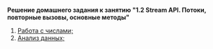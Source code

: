 **Решение домашнего задания к занятию "1.2 Stream API. Потоки, повторные вызовы, основные методы"**

1. [Работа с числами;](src/task2_1)
2. [Анализ данных;](src/task2_2)
